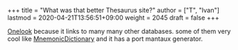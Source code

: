 +++
title = "What was that better Thesaurus site?"
author = ["T", "Ivan"]
lastmod = 2020-04-21T13:56:51+09:00
weight = 2045
draft = false
+++

[Onelook](https://onelook.com/) because it links to many many other databases. some of them
very cool like [MnemonicDictionary](https://mnemonicdictionary.com/) and it has a port mantaux
generator.
